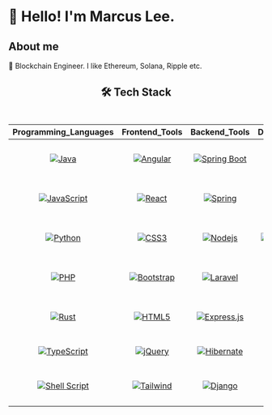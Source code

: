 
<!--Intro-->

# 👋 Hello! I'm Marcus Lee.

## About me

  💼 Blockchain Engineer. I like Ethereum, Solana, Ripple etc.

<!--Skills-->
<h2 align="center">
🛠️ Tech Stack
<br/><br/>

</h2>


<div align="center">

| **Programming_Languages**                           | **Frontend_Tools**                                      | **Backend_Tools**                                       | **Data_Related**                                      | **IDEs/Softwares**                                           | **Other_Tools**                                    |
| --------------------------------------------------- | -------------------------------------------------- | -------------------------------------------------- | -------------------------------------------------- | ---------------------------------------------------- | -------------------------------------------------- |
| <p align="center">[![Java](https://img.shields.io/badge/Java-%23ED8B00.svg?style=flat&logo=openjdk&logoColor=white)](https://github.com/embarkasifu) </p>| <p align="center"> [![Angular](https://img.shields.io/badge/-Angular-DD0031?style=flat&logo=angular)](https://github.com/embarkasifu) </p>| <p align="center">[![Spring Boot](https://img.shields.io/badge/Spring_Boot-F2F4F9?style=flat&logo=spring-boot)](https://github.com/embarkasifu) | <p align="center">[![SQL](https://img.shields.io/badge/-SQL-blue?style=flat&logo=postgresql&logoColor=ffffff)](https://github.com/embarkasifu) |<p align="center"> [![Eclipse](http://img.shields.io/badge/-Eclipse-2C2255?style=flat&logo=eclipse&logoColor=ffffff)](https://github.com/embarkasifu) |  <p align="center">[![React Native](https://img.shields.io/badge/React_Native-20232A?style=flat&logo=react&logoColor=61DAFB)](https://github.com/embarkasifu)  |
| <p align="center">[![JavaScript](https://img.shields.io/badge/JavaScript-F7DF1E?style=flat&logo=JavaScript&logoColor=white)](https://github.com/embarkasifu) | <p align="center">[![React](https://img.shields.io/badge/-React-61DAFB?style=flat&logo=react&logoColor=000000)](https://github.com/embarkasifu) | <p align="center">[![Spring](http://img.shields.io/badge/-Spring-6DB33F?style=flat&logo=spring&logoColor=ffffff)](https://github.com/embarkasifu) | <p align="center"> [![MySQL](https://img.shields.io/badge/-MySQL-blue?style=flat&logo=mysql&logoColor=ffffff)](https://github.com/embarkasifu) |<p align="center"> [![Visual Studio Code](https://img.shields.io/badge/Visual_Studio_Code-007ACC?style=flat&logo=Visual-Studio-Code&logoColor=white)](https://github.com/embarkasifu) | <p align="center">[![Git](https://img.shields.io/badge/-Git-%23F05032?style=flat&logo=git&logoColor=%23ffffff)](https://github.com/embarkasifu)  |
| <p align="center">[![Python](https://img.shields.io/badge/Python-3776AB?style=flat&logo=Python&logoColor=white)](https://github.com/embarkasifu) | <p align="center"> [![CSS3](https://img.shields.io/badge/-CSS3-%231572B6?style=flat&logo=css3)](https://github.com/embarkasifu) | <p align="center">[![Nodejs](https://img.shields.io/badge/-Nodejs-339933?style=flat&logo=Node.js&logoColor=ffffff)](https://github.com/embarkasifu) |  <p align="center">[![MongoDB](https://img.shields.io/badge/-MongoDB-green?style=flat&logo=mongodb&logoColor=ffffff)](https://github.com/embarkasifu) | <p align="center">[![Android Studio](http://img.shields.io/badge/-Android%20Studio-3DDC84?style=flat&logo=android&logoColor=ffffff)](https://github.com/embarkasifu) |<p align="center"> [![GitHub](https://img.shields.io/badge/-GitHub-181717?style=flat&logo=github)](https://github.com/embarkasifu)  |
|<p align="center"> [![PHP](https://img.shields.io/badge/PHP-%23777BB4.svg?style=flat&logo=php&logoColor=white)](https://github.com/embarkasifu) | <p align="center">[![Bootstrap](https://img.shields.io/badge/-Bootstrap-563D7C?style=flat&logo=Bootstrap&logoColor=white)](https://github.com/embarkasifu) |<p align="center"> [![Laravel](https://img.shields.io/badge/Laravel-%23FF2D20.svg?style=flat&logo=laravel&logoColor=white)](https://github.com/embarkasifu) |  <p align="center"> [![Sqllite](https://img.shields.io/badge/Sqlite-003B57?style=flat&logo=sqlite&logoColor=white)](https://github.com/embarkasifu)                                                 |<p align="center"> [![Jupyter](https://img.shields.io/badge/Jupyter-%23F37626.svg?style=flat&logo=jupyter&logoColor=white)](https://github.com/embarkasifu) | <p align="center">[![WordPress](https://img.shields.io/badge/-WordPress-21759B?style=flat&logo=wordpress)](https://github.com/embarkasifu)  |
| <p align="center">[![Rust](https://img.shields.io/badge/-Rust-000000?style=flat&logo=rust&logoColor=white)](https://github.com/embarkasifu) | <p align="center">[![HTML5](https://img.shields.io/badge/-HTML5-%23E44D27?style=flat&logo=html5&logoColor=ffffff)](https://github.com/embarkasifu) | <p align="center">[![Express.js](https://img.shields.io/badge/Express.js-%23404d59.svg?style=flat&logo=express&logoColor=%2361DAFB)](https://github.com/embarkasifu) |  <p align="center">[![Talend](https://img.shields.io/badge/Talend-FF6D70?style=flat&logo=Talend&logoColor=white)](https://github.com/embarkasifu)  |<p align="center"> [![Microsoft Office](http://img.shields.io/badge/-Microsoft%20Office-0078D6?style=flat&logo=windows&logoColor=ffffff)](https://github.com/embarkasifu) |<p align="center"> [![Ubuntu](http://img.shields.io/badge/-Ubuntu-A81D33?style=flat&logo=ubuntu&logoColor=ffffff)](https://github.com/embarkasifu)  |
| <p align="center"> [![TypeScript](https://img.shields.io/badge/TypeScript-007ACC?style=flat&logo=typescript&logoColor=white)](https://github.com/embarkasifu) |<p align="center">[![jQuery](https://img.shields.io/badge/jQuery-%230769AD.svg?style=flat&logo=jquery&logoColor=white)](https://github.com/embarkasifu) |<p align="center"> [![Hibernate](https://img.shields.io/badge/Hibernate-59666C?style=flat&logo=Hibernate&logoColor=white)](https://github.com/embarkasifu) | <p align="center"> [![R](https://img.shields.io/badge/R-276DC3?style=flat&logo=r&logoColor=white)](https://github.com/embarkasifu) | <p align="center">[![Postman](https://img.shields.io/badge/Postman-FF6C37?style=flat&logo=postman&logoColor=white)](https://github.com/embarkasifu)  | <p align="center">[![Postman](https://img.shields.io/badge/Selenium-43B02A?style=flat&logo=Selenium&logoColor=white)](https://github.com/embarkasifu)                                                  |                                            |
| <p align="center">[![Shell Script](https://img.shields.io/badge/Shell_Script-%23121011.svg?style=flat&logo=gnu-bash&logoColor=white)](https://github.com/embarkasifu) |<p align="center">[![Tailwind](https://img.shields.io/badge/Tailwind_CSS-38B2AC?style=flat&logo=tailwind-css&logoColor=white)](https://github.com/embarkasifu) | <p align="center">[![Django](https://img.shields.io/badge/Django-%23092E20.svg?style=flat&logo=django&logoColor=white)](https://github.com/embarkasifu) | <p align="center"> [![JSON](https://img.shields.io/badge/JSON-5E5C5C?style=flat&logo=json&logoColor=white)](https://github.com/embarkasifu)   |  <p align="center"> [![Intelij](https://img.shields.io/badge/IntelliJ_IDEA-000000.svg?style=flat&logo=intellij-idea&logoColor=white)](https://github.com/embarkasifu)      |  <p align="center">[![Powershell](http://img.shields.io/badge/-Powershell-5391FE?style=flat&logo=powershell&logoColor=ffffff)](https://github.com/embarkasifu)  |                                                 |


</div>


<!---
usakovigor/usakovigor is a ✨ special ✨ repository because its `README.md` (this file) appears on your GitHub profile.
You can click the Preview link to take a look at your changes.
--->
